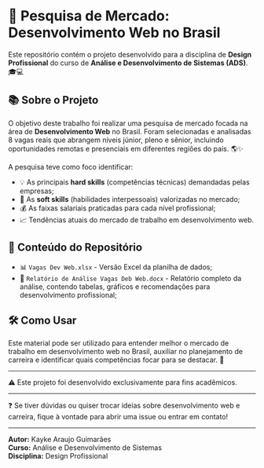 # 🚀 Pesquisa de Mercado: Desenvolvimento Web no Brasil

Este repositório contém o projeto desenvolvido para a disciplina de **Design Profissional** do curso de **Análise e Desenvolvimento de Sistemas (ADS)**. 🎓💻

## 📚 Sobre o Projeto

O objetivo deste trabalho foi realizar uma pesquisa de mercado focada na área de **Desenvolvimento Web** no Brasil. Foram selecionadas e analisadas 8 vagas reais que abrangem níveis júnior, pleno e sênior, incluindo oportunidades remotas e presenciais em diferentes regiões do país. 🌎✨

A pesquisa teve como foco identificar:

- 💡 As principais **hard skills** (competências técnicas) demandadas pelas empresas;  
- 🤝 As **soft skills** (habilidades interpessoais) valorizadas no mercado;  
- 💰 As faixas salariais praticadas para cada nível profissional;  
- 📈 Tendências atuais do mercado de trabalho em desenvolvimento web.

## 📂 Conteúdo do Repositório

- 📊 `Vagas Dev Web.xlsx` - Versão Excel da planilha de dados;  
- 📄 `Relatório de Análise Vagas Deb Web.docx` - Relatório completo da análise, contendo tabelas, gráficos e recomendações para desenvolvimento profissional;

## 🛠️ Como Usar

Este material pode ser utilizado para entender melhor o mercado de trabalho em desenvolvimento web no Brasil, auxiliar no planejamento de carreira e identificar quais competências focar para se destacar. 🎯

---

⚠️ Este projeto foi desenvolvido exclusivamente para fins acadêmicos.

---

❓ Se tiver dúvidas ou quiser trocar ideias sobre desenvolvimento web e carreira, fique à vontade para abrir uma issue ou entrar em contato!

---

**Autor:** Kayke Araujo Guimarães  
**Curso:** Análise e Desenvolvimento de Sistemas  
**Disciplina:** Design Profissional  
